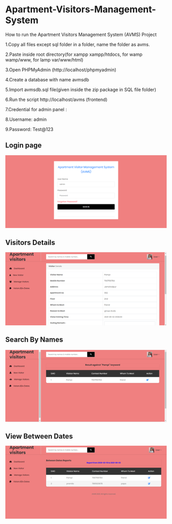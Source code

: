 # Apartment-Visitors-Management-System



How to run the Apartment Visitors Management System (AVMS) Project


1.Copy all files except sql folder in a folder, name the folder as avms.

2.Paste inside root directory(for xampp xampp/htdocs, for wamp wamp/www, for lamp var/www/html)

3.Open PHPMyAdmin (http://localhost/phpmyadmin)

4.Create a database with name avmsdb

5.Import avmsdb.sql file(given inside the zip package in SQL file folder)

6.Run the script http://localhost/avms (frontend)

7.Credential for admin panel :

8.Username: admin

9.Password: Test@123

## Login page
![](login.png)

## Visitors Details
![](visitorsdetails.png)

## Search By Names
![](searchBYname.png)

## View Between Dates
![](viewBWdates.png)

